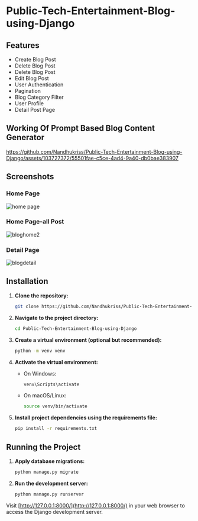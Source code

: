 # Public-Tech-Entertainment-Blog-using-Django

## Features
- Create Blog Post 
- Delete Blog Post
- Delete Blog Post 
- Edit Blog Post
- User Authentication
- Pagination
- Blog Category Filter
- User Profile
- Detail Post Page

## Working Of Prompt Based Blog Content Generator

https://github.com/Nandhukriss/Public-Tech-Entertainment-Blog-using-Django/assets/103727372/55501fae-c5ce-4ad4-9a40-db0bae383907


## Screenshots

### Home Page 

![home page](https://github.com/Nandhukriss/Public-Tech-Entertainment-Blog-using-Django/assets/103727372/ef087863-3330-448b-bd61-9d67a0e48f5e)
### Home Page-all Post

![bloghome2](https://github.com/Nandhukriss/Public-Tech-Entertainment-Blog-using-Django/assets/103727372/a074a4fc-c2b7-488d-b8f5-7436bd5490d1)

### Detail Page

![blogdetail](https://github.com/Nandhukriss/Public-Tech-Entertainment-Blog-using-Django/assets/103727372/cb06e9cc-382e-4b44-a0e4-950df5a2d63c)

## Installation



1. **Clone the repository:**

    ```bash
    git clone https://github.com/Nandhukriss/Public-Tech-Entertainment-Blog-using-Django.git
    ```

2. **Navigate to the project directory:**

    ```bash
    cd Public-Tech-Entertainment-Blog-using-Django
    ```

3. **Create a virtual environment (optional but recommended):**

    ```bash
    python -m venv venv
    ```

4. **Activate the virtual environment:**

    - On Windows:

      ```bash
      venv\Scripts\activate
      ```

    - On macOS/Linux:

      ```bash
      source venv/bin/activate
      ```

5. **Install project dependencies using the requirements file:**

    ```bash
    pip install -r requirements.txt
    ```

## Running the Project

1. **Apply database migrations:**

    ```bash
    python manage.py migrate
    ```



2. **Run the development server:**

    ```bash
    python manage.py runserver
    ```

Visit [http://127.0.0.1:8000/](http://127.0.0.1:8000/) in your web browser to access the Django development server.
